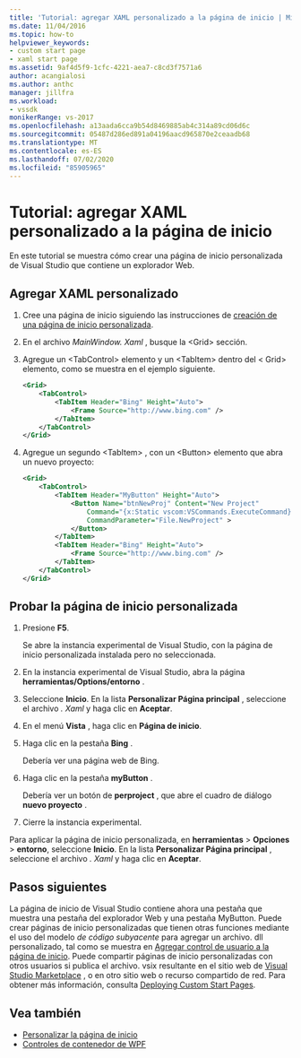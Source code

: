 ```yaml
---
title: 'Tutorial: agregar XAML personalizado a la página de inicio | Microsoft Docs'
ms.date: 11/04/2016
ms.topic: how-to
helpviewer_keywords:
- custom start page
- xaml start page
ms.assetid: 9af4d5f9-1cfc-4221-aea7-c8cd3f7571a6
author: acangialosi
ms.author: anthc
manager: jillfra
ms.workload:
- vssdk
monikerRange: vs-2017
ms.openlocfilehash: a13aada6cca9b54d8469885ab4c314a89cd06d6c
ms.sourcegitcommit: 05487d286ed891a04196aacd965870e2ceaadb68
ms.translationtype: MT
ms.contentlocale: es-ES
ms.lasthandoff: 07/02/2020
ms.locfileid: "85905965"
---
```

# <a name="walkthrough-add-custom-xaml-to-the-start-page"></a>Tutorial: agregar XAML personalizado a la página de inicio

En este tutorial se muestra cómo crear una página de inicio personalizada de Visual Studio que contiene un explorador Web.

## <a name="add-custom-xaml"></a>Agregar XAML personalizado

1. Cree una página de inicio siguiendo las instrucciones de [creación de una página de inicio personalizada](../extensibility/creating-a-custom-start-page.md).

2. En el archivo *MainWindow. Xaml* , busque la \<Grid> sección.

3. Agregue un \<TabControl> elemento y un \<TabItem> dentro del \< Grid> elemento, como se muestra en el ejemplo siguiente.

    ```xml
    <Grid>
        <TabControl>
            <TabItem Header="Bing" Height="Auto">
                <Frame Source="http://www.bing.com" />
            </TabItem>
        </TabControl>
    </Grid>
    ```

4. Agregue un segundo \<TabItem> , con un \<Button> elemento que abra un nuevo proyecto:

    ```xml
    <Grid>
        <TabControl>
            <TabItem Header="MyButton" Height="Auto">
                <Button Name="btnNewProj" Content="New Project"
                    Command="{x:Static vscom:VSCommands.ExecuteCommand}"
                    CommandParameter="File.NewProject" >
                </Button>
            </TabItem>
            <TabItem Header="Bing" Height="Auto">
                <Frame Source="http://www.bing.com" />
            </TabItem>
        </TabControl>
    </Grid>
    ```

## <a name="test-the-custom-start-page"></a>Probar la página de inicio personalizada

1. Presione **F5**.

     Se abre la instancia experimental de Visual Studio, con la página de inicio personalizada instalada pero no seleccionada.

2. En la instancia experimental de Visual Studio, abra la página **herramientas/Options/entorno** .

3. Seleccione **Inicio**. En la lista **Personalizar Página principal** , seleccione el archivo *. Xaml* y haga clic en **Aceptar**.

4. En el menú **Vista** , haga clic en **Página de inicio**.

5. Haga clic en la pestaña **Bing** .

     Debería ver una página web de Bing.

6. Haga clic en la pestaña **myButton** .

     Debería ver un botón de **perproject** , que abre el cuadro de diálogo **nuevo proyecto** .

7. Cierre la instancia experimental.

Para aplicar la página de inicio personalizada, en **herramientas**  >  **Opciones**  >  **entorno**, seleccione **Inicio**. En la lista **Personalizar Página principal** , seleccione el archivo *. Xaml* y haga clic en **Aceptar**.

## <a name="next-steps"></a>Pasos siguientes

La página de inicio de Visual Studio contiene ahora una pestaña que muestra una pestaña del explorador Web y una pestaña MyButton. Puede crear páginas de inicio personalizadas que tienen otras funciones mediante el uso del modelo *de código subyacente* para agregar un archivo. dll personalizado, tal como se muestra en [Agregar control de usuario a la página de inicio](../extensibility/adding-user-control-to-the-start-page.md). Puede compartir páginas de inicio personalizadas con otros usuarios si publica el archivo. vsix resultante en el sitio web de [Visual Studio Marketplace](https://marketplace.visualstudio.com/) , o en otro sitio web o recurso compartido de red. Para obtener más información, consulta [Deploying Custom Start Pages](../extensibility/deploying-custom-start-pages.md).

## <a name="see-also"></a>Vea también

- [Personalizar la página de inicio](../ide/customizing-the-start-page-for-visual-studio.md)
- [Controles de contenedor de WPF](https://msdn.microsoft.com/library/a0177167-d7db-4205-9607-8ae316952566)
